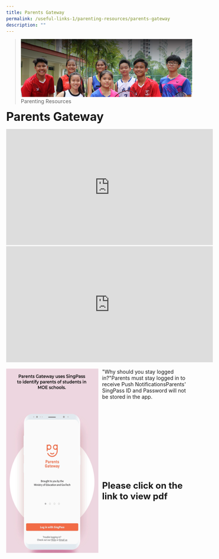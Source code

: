 ```yaml
---
title: Parents Gateway
permalink: /useful-links-1/parenting-resources/parents-gateway
description: ""
---
```

>![](/images/About%20us.jpg)
>Parenting Resources

**<font size=6>Parents Gateway</font>**

<iframe width="560" height="315" src="https://www.youtube.com/embed/PCM5o8jAncc" title="MOE Parents Gateway" frameborder="0" allow="accelerometer; autoplay; clipboard-write; encrypted-media; gyroscope; picture-in-picture" allowfullscreen></iframe>

<br>

<iframe width="560" height="315" src="https://www.youtube.com/embed/tW9jwyuovOo" title="Parents Gateway Onboarding video for Parents" frameborder="0" allow="accelerometer; autoplay; clipboard-write; encrypted-media; gyroscope; picture-in-picture" allowfullscreen></iframe>

<br>

<img src="/images/Parents%20Gateway%20GIF.gif" style="width:250px;height:500px;margin-right:10px;" align = "left"> "Why should you stay logged in?"Parents must stay logged in to receive Push NotificationsParents' SingPass ID and Password will not be stored in the app. <br> <br><br><br><br><br><br><br><br><br><br><br><br>

**<font size=5>Please click on the link to view pdf</font>**
